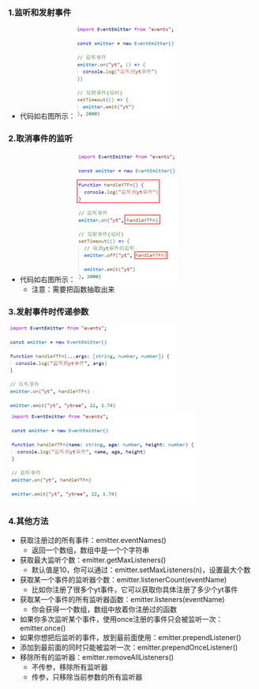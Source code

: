 ### 1.监听和发射事件

- 代码如右图所示：<img src="images/image-20221111102140301.png" alt="image-20221111102140301" style="zoom:50%;" />

### 2.取消事件的监听

- 代码如右图所示：<img src="images/image-20221111102541456.png" alt="image-20221111102541456" style="zoom:50%;" />
  - 注意：需要把函数抽取出来

### 3.发射事件时传递参数

<img src="images/image-20221111103727629.png" alt="image-20221111103727629" style="zoom: 50%;" /><img src="images/image-20221111103750918.png" alt="image-20221111103750918" style="zoom:50%;" />

### 4.其他方法

- 获取注册过的所有事件：emitter.eventNames()
  - 返回一个数组，数组中是一个个字符串
- 获取最大监听个数：emitter.getMaxListeners()
  - 默认值是10，你可以通过：emitter.setMaxListeners(n)，设置最大个数
- 获取某一个事件的监听器个数：emitter.listenerCount(eventName)
  - 比如你注册了很多个yt事件，它可以获取你具体注册了多少个yt事件
- 获取某一个事件的所有监听器函数：emitter.listeners(eventName)
  - 你会获得一个数组，数组中放着你注册过的函数
- 如果你多次监听某个事件，使用once注册的事件只会被监听一次：emitter.once()
- 如果你想把后监听的事件，放到最前面使用：emitter.prependListener()
- 添加到最前面的同时只能被监听一次：emitter.prependOnceListener()
- 移除所有的监听器：emitter.removeAllListeners()
  - 不传参，移除所有监听器
  - 传参，只移除当前参数的所有监听器